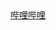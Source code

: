 <!doctype html>
<html>
<head>
<meta charset="utf-8">
<title>index</title>
</head>

<body>
<strong></strong>
<a href="http://www.bilibili.com">哔哩哔哩</a>
</body>
</html>
